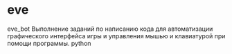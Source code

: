 # eve
eve_bot
Выполнение заданий по написанию кода для автоматизации графического интерфейса игры и управления мышью и клавиатурой при помощи программы.
python
